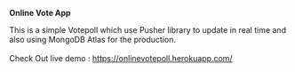 <b>Online Vote App </b>

This is a simple Votepoll which use Pusher library to update in real time and also using MongoDB Atlas for the production. <br><br>
Check Out live demo : https://onlinevotepoll.herokuapp.com/

